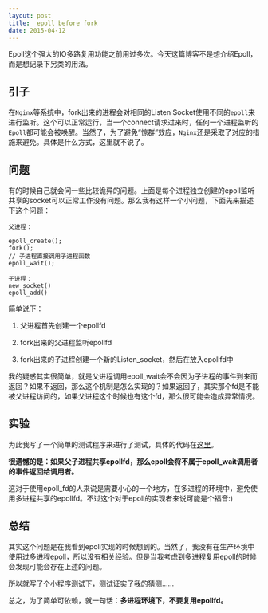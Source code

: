 ```yaml
---
layout: post
title:  epoll before fork
date: 2015-04-12
---
```


Epoll这个强大的IO多路复用功能之前用过多次。今天这篇博客不是想介绍Epoll，而是想记录下另类的用法。

## 引子

在`Nginx`等系统中，fork出来的进程会对相同的Listen Socket使用不同的`epoll`来进行监听。这个可以正常运行，当一个connect请求过来时，任何一个进程监听的`Epoll`都可能会被唤醒。当然了，为了避免“惊群”效应，`Nginx`还是采取了对应的措施来避免。具体是什么方式，这里就不说了。

## 问题

有的时候自己就会问一些比较诡异的问题。上面是每个进程独立创建的epoll监听共享的socket可以正常工作没有问题。那么我有这样一个小问题，下面先来描述下这个问题：

	父进程：
	
	epoll_create();
	fork();
	// 子进程直接调用子进程函数
	epoll_wait();
	
	子进程：
	new_socket()
	epoll_add()
	
简单说下：

1. 父进程首先创建一个epollfd

2. fork出来的父进程监听epollfd

3. fork出来的子进程创建一个新的Listen_socket，然后在放入epollfd中

我的疑惑其实很简单，就是父进程调用epoll_wait会不会因为子进程的事件到来而返回？如果不返回，那么这个机制是怎么实现的？如果返回了，其实那个fd是不能被父进程访问的，如果父进程这个时候也有这个fd，那么很可能会造成异常情况。

## 实验

为此我写了一个简单的测试程序来进行了测试，具体的代码在[这里](https://gist.github.com/imay/dc46a4221676cf7cf7b4)。

**很遗憾的是：如果父子进程共享epollfd，那么epoll会将不属于epoll_wait调用者的事件返回给调用者。**

这对于使用epoll_fd的人来说是需要小心的一个地方，在多进程的环境中，避免使用多进程共享的epollfd。不过这个对于epoll的实现者来说可能是个福音:)

## 总结

其实这个问题是在我看到epoll实现的时候想到的。当然了，我没有在生产环境中使用过多进程epoll，所以没有相关经验。但是当我考虑到多进程复用epoll的时候会发现可能会存在上述的问题。

所以就写了个小程序测试下，测试证实了我的猜测……

总之，为了简单可依赖，就一句话：**多进程环境下，不要复用epollfd。**
	

